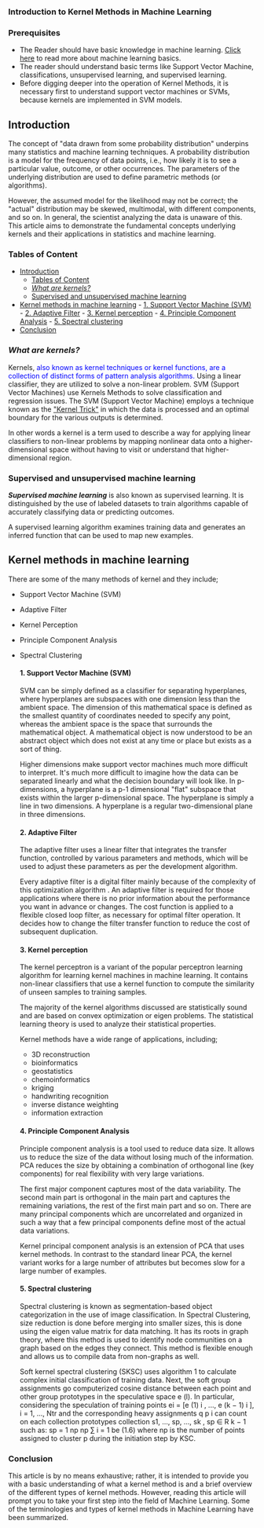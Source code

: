 ### Introduction to Kernel Methods in Machine Learning

### Prerequisites
- The Reader should have basic knowledge in machine learning. [Click here](https://www.digitalocean.com/community/tutorials/an-introduction-to-machine-learning) to read more about machine learning basics.
- The reader should understand basic terms like Support Vector Machine, classifications, unsupervised learning, and supervised learning.
- Before digging deeper into the operation of Kernel Methods, it is necessary first to understand support vector machines or SVMs, because kernels are implemented in SVM models.


## Introduction
The concept of "data drawn from some probability distribution" underpins many statistics and machine learning techniques. A probability distribution is a model for the frequency of data points, i.e., how likely it is to see a particular value, outcome, or other occurrences. The parameters of the underlying distribution are used to define parametric methods (or algorithms).


However, the assumed model for the likelihood may not be correct; the "actual" distribution may be skewed, multimodal, with different components, and so on. In general, the scientist analyzing the data is unaware of this. This article aims to demonstrate the fundamental concepts underlying kernels and their applications in statistics and machine learning.

### Tables of Content
- [Introduction](#introduction)
	- [Tables of Content](#tables-of-content)
	- [_What are kernels?_](#what-are-kernels)
	- [Supervised and unsupervised machine learning](#supervised-and-unsupervised-machine-learning)
- [Kernel methods in machine learning](#kernel-methods-in-machine-learning)
		- [1. Support Vector Machine (SVM)](#1-support-vector-machine-svm)
		- [2. Adaptive Filter](#2-adaptive-filter)
		- [3. Kernel perception](#3-kernel-perception)
		- [4. Principle Component Analysis](#4-principle-component-analysis)
		- [5. Spectral clustering](#5-spectral-clustering)
- [Conclusion](#conclusion)

### _What are kernels?_
Kernels, <span style="color:blue">also known as kernel techniques or kernel functions, are a collection of distinct forms of pattern analysis algorithms.</span> Using a linear classifier, they are utilized to solve a non-linear problem. SVM (Support Vector Machines) use Kernels Methods to solve classification and regression issues. The SVM (Support Vector Machine) employs a technique known as the ["Kernel Trick"](https://towardsdatascience.com/the-kernel-trick-c98cdbcaeb3f) in which the data is processed and an optimal boundary for the various outputs is determined.

In other words a kernel is a term used to describe a way for applying linear classifiers to non-linear problems by mapping nonlinear data onto a higher-dimensional space without having to visit or understand that higher-dimensional region.

### Supervised and unsupervised machine learning
___Supervised machine learning___ is also known as supervised learning. It is distinguished by the use of labeled datasets to train algorithms capable of accurately classifying data or predicting outcomes.

A supervised learning algorithm examines training data and generates an inferred function that can be used to map new examples.

## Kernel methods in machine learning
There are some of the many methods of kernel and they include;
- Support Vector Machine (SVM)
- Adaptive Filter
- Kernel Perception
- Principle Component Analysis
- Spectral Clustering

	#### 1. Support Vector Machine (SVM)
	SVM can be simply defined as a classifier for separating hyperplanes, where hyperplanes are subspaces with one dimension less than the ambient space. The dimension of this mathematical space is defined as the smallest quantity of coordinates needed to specify any point, whereas the ambient space is the space that surrounds the mathematical object. A mathematical object is now understood to be an abstract object which does not exist at any time or place but exists as a sort of thing.

	Higher dimensions make support vector machines much more difficult to interpret. It's much more difficult to imagine how the data can be separated linearly and what the decision boundary will look like. In p-dimensions, a hyperplane is a p-1 dimensional "flat" subspace that exists within the larger p-dimensional space. The hyperplane is simply a line in two dimensions. A hyperplane is a regular two-dimensional plane in three dimensions.

	#### 2. Adaptive Filter
	The adaptive filter uses a linear filter that integrates the transfer function, controlled by various parameters and methods, which will be used to adjust these parameters as per the development algorithm.

	Every adaptive filter is a digital filter mainly because of the complexity of this optimization algorithm . An adaptive filter is required for those applications where there is no prior information about the performance you want in advance or changes. The cost function is applied to a flexible closed loop filter, as necessary for optimal filter operation. It decides how to change the filter transfer function to reduce the cost of subsequent duplication.


	#### 3. Kernel perception
	The kernel perceptron is a variant of the popular perceptron learning algorithm for learning kernel machines in machine learning. It contains non-linear classifiers that use a kernel function to compute the similarity of unseen samples to training samples.

	The majority of the kernel algorithms discussed are statistically sound and are based on convex optimization or eigen problems. The statistical learning theory is used to analyze their statistical properties.

	Kernel methods have a wide range of applications, including;
    - 3D reconstruction
    - bioinformatics
    - geostatistics
    - chemoinformatics
    - kriging
    - handwriting recognition
    - inverse distance weighting
    - information extraction

	#### 4. Principle Component Analysis
	Principle component analysis is a tool used to reduce data size. It allows us to reduce the size of the data without losing much of the information. PCA reduces the size by obtaining a combination of orthogonal line (key components) for real flexibility with very large variations.

	The first major component captures most of the data variability. The second main part is orthogonal in the main part and captures the remaining variations, the rest of the first main part and so on. There are many principal components which are uncorrelated and organized in such a way that a few principal components define most of the actual data variations.

	Kernel principal component analysis is an extension of PCA that uses kernel methods. In contrast to the standard linear PCA, the kernel variant works for a large number of attributes but becomes slow for a large number of examples.

	#### 5. Spectral clustering
	Spectral clustering is known as segmentation-based object categorization in the use of image classification. In Spectral Clustering, size reduction is done before merging into smaller sizes, this is done using the eigen value matrix for data matching. It has its roots in graph theory, where this method is used to identify node communities on a graph based on the edges they connect. This method is flexible enough and allows us to compile data from non-graphs as well.

	Soft kernel spectral clustering (SKSC) uses algorithm 1 to calculate complex initial classification of training data. Next, the soft group assignments go computerized cosine distance between each point and other group prototypes in the speculative space e (l). In particular, considering the speculation of training points ei = [e
	(1)
	i
	, ..., e
	(k − 1)
	i
	], i = 1, ..., Ntr and the corresponding heavy assignments q
	p
	i can count on each collection prototypes collection
	s1, ..., sp, ..., sk
	, sp ∈ R
	k − 1
	such as:
	sp =
	1
	np
	np
	∑
	i = 1
	be (1.6)
	where np is the number of points assigned to cluster p during the initiation step
	by KSC.

### Conclusion
This article is by no means exhaustive; rather, it is intended to provide you with a basic understanding of what a kernel method is and a brief overview of the different types of kernel methods. However, reading this article will prompt you to take your first step into the field of Machine Learning.
Some of the terminologies and types of kernel methods in Machine Learning have been summarized.

